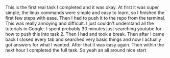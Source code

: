 This is the first real task I completed and it was okay.  At first it was super simple, the linux commands were simple and easy to learn, so I finished the first few steps with ease.
Then I had to push it to the repo from the terminal. This was really annoying and difficult. I just couldn't understand all the tutorials in Google. I spent probably 30 minutes just searching youtube for how to push this into task 2.
Then I had and took a break. Then after I came back I closed every tab and searched very basic things and now I actually got answers for what I wanted. After that it was easy again. Then within the next hour I completed the full task.
So yeah an all around nice start

